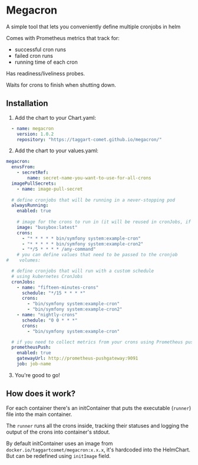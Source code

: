 # Megacron
A simple tool that lets you conveniently define multiple cronjobs in helm

Comes with Prometheus metrics that track for:
- successful cron runs
- failed cron runs
- running time of each cron

Has readiness/liveliness probes.

Waits for crons to finish when shutting down.

## Installation
1. Add the chart to your Chart.yaml:
```yaml
  - name: megacron
    version: 1.0.2
    repository: "https://taggart-comet.github.io/megacron/"
```
2. Add the chart to your values.yaml:
```yaml
megacron:
  envsFrom:
    - secretRef:
        name: secret-name-you-want-to-use-for-all-crons
  imagePullSecrets:
    - name: image-pull-secret
  
  # define cronjobs that will be running in a never-stopping pod
  alwaysRunning:
    enabled: true
    
    # image for the crons to run in (it will be reused in cronJobs, if not redefined there)
    image: "busybox:latest"
    crons:
      - "* * * * * bin/symfony system:example-cron"
      - "* * * * * bin/symfony system:example-cron2"
      - "*/5 * * * * /any-command"
    # you can define values that need to be passed to the cronjob
#    volumes:

  # define cronjobs that will run with a custom schedule
  # using kubernetes CronJobs
  cronJobs:
    - name: "fifteen-minutes-crons"
      schedule: "*/15 * * * *"
      crons:
        - "bin/symfony system:example-cron"
        - "bin/symfony system:example-cron2"
    - name: "nightly-crons"
      schedule: "0 0 * * *"
      crons:
        - "bin/symfony system:example-cron"

  # if you need to collect metrics from your crons using Prometheus pushgateway
  prometheusPush:
    enabled: true
    gatewayUrl: http://prometheus-pushgateway:9091
    job: job-name
```
3. You're good to go!

## How does it work?
For each container there's an initContainer that puts the executable (`runner`) file into the main container.

The `runner` runs all the crons inside, tracking their statuses and logging the output of the crons into container's stdout.

By default initContainer uses an image from `docker.io/taggartcomet/megacron:x.x.x`, it's hardcoded into the HelmChart. But can be redefined using `initImage` field.